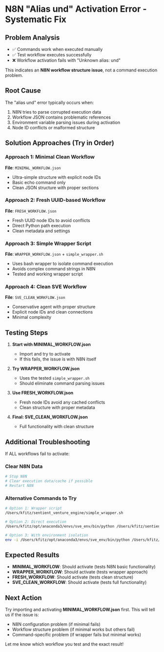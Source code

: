 # N8N "Alias und" Activation Error - Systematic Fix

## Problem Analysis
- ✅ Commands work when executed manually
- ✅ Test workflow executes successfully 
- ❌ Workflow activation fails with "Unknown alias: und"

This indicates an **N8N workflow structure issue**, not a command execution problem.

## Root Cause
The "alias und" error typically occurs when:
1. N8N tries to parse corrupted execution data
2. Workflow JSON contains problematic references
3. Environment variable parsing issues during activation
4. Node ID conflicts or malformed structure

## Solution Approaches (Try in Order)

### Approach 1: Minimal Clean Workflow
**File**: `MINIMAL_WORKFLOW.json`
- Ultra-simple structure with explicit node IDs
- Basic echo command only
- Clean JSON structure with proper sections

### Approach 2: Fresh UUID-based Workflow  
**File**: `FRESH_WORKFLOW.json`
- Fresh UUID node IDs to avoid conflicts
- Direct Python path execution
- Clean metadata and settings

### Approach 3: Simple Wrapper Script
**File**: `WRAPPER_WORKFLOW.json` + `simple_wrapper.sh`
- Uses bash wrapper to isolate command execution
- Avoids complex command strings in N8N
- Tested and working wrapper script

### Approach 4: Clean SVE Workflow
**File**: `SVE_CLEAN_WORKFLOW.json`
- Conservative agent with proper structure
- Explicit node IDs and clean connections
- Minimal complexity

## Testing Steps

1. **Start with MINIMAL_WORKFLOW.json**
   - Import and try to activate
   - If this fails, the issue is with N8N itself

2. **Try WRAPPER_WORKFLOW.json** 
   - Uses the tested `simple_wrapper.sh`
   - Should eliminate command parsing issues

3. **Use FRESH_WORKFLOW.json**
   - Fresh node IDs avoid any cached conflicts
   - Clean structure with proper metadata

4. **Final: SVE_CLEAN_WORKFLOW.json**
   - Full functionality with clean structure

## Additional Troubleshooting

If ALL workflows fail to activate:

### Clear N8N Data
```bash
# Stop N8N
# Clear execution data/cache if possible
# Restart N8N
```

### Alternative Commands to Try
```bash
# Option 1: Wrapper script
/Users/kfitz/sentient_venture_engine/simple_wrapper.sh

# Option 2: Direct execution
/Users/kfitz/opt/anaconda3/envs/sve_env/bin/python /Users/kfitz/sentient_venture_engine/agents/conservative_agent.py

# Option 3: With environment isolation
env -i /Users/kfitz/opt/anaconda3/envs/sve_env/bin/python /Users/kfitz/sentient_venture_engine/agents/conservative_agent.py
```

## Expected Results

- **MINIMAL_WORKFLOW**: Should activate (tests N8N basic functionality)
- **WRAPPER_WORKFLOW**: Should activate (tests wrapper approach)  
- **FRESH_WORKFLOW**: Should activate (tests clean structure)
- **SVE_CLEAN_WORKFLOW**: Should activate (tests full functionality)

## Next Action

Try importing and activating **MINIMAL_WORKFLOW.json** first. This will tell us if the issue is:
- N8N configuration problem (if minimal fails)
- Workflow structure problem (if minimal works but others fail)
- Command-specific problem (if wrapper fails but minimal works)

Let me know which workflow you test and the exact result!
